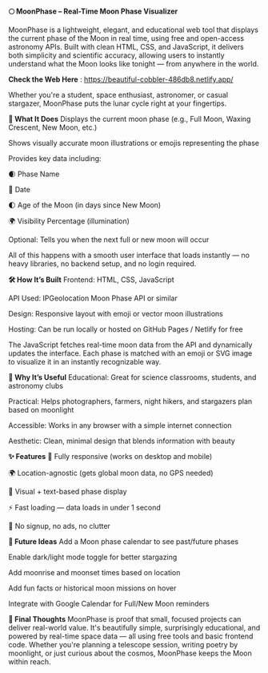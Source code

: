 **🌕 MoonPhase – Real-Time Moon Phase Visualizer**

MoonPhase is a lightweight, elegant, and educational web tool that displays the current phase of the Moon in real time, using free and open-access astronomy APIs. Built with clean HTML, CSS, and JavaScript, it delivers both simplicity and scientific accuracy, allowing users to instantly understand what the Moon looks like tonight — from anywhere in the world.

**Check the Web Here** : https://beautiful-cobbler-486db8.netlify.app/

Whether you're a student, space enthusiast, astronomer, or casual stargazer, MoonPhase puts the lunar cycle right at your fingertips.

**🌙 What It Does**
Displays the current moon phase (e.g., Full Moon, Waxing Crescent, New Moon, etc.)

Shows visually accurate moon illustrations or emojis representing the phase

Provides key data including:

🌒 Phase Name

📅 Date

🌓 Age of the Moon (in days since New Moon)

🌍 Visibility Percentage (illumination)

Optional: Tells you when the next full or new moon will occur

All of this happens with a smooth user interface that loads instantly — no heavy libraries, no backend setup, and no login required.

**🛠️ How It’s Built**
Frontend: HTML, CSS, JavaScript

API Used: IPGeolocation Moon Phase API or similar

Design: Responsive layout with emoji or vector moon illustrations

Hosting: Can be run locally or hosted on GitHub Pages / Netlify for free

The JavaScript fetches real-time moon data from the API and dynamically updates the interface. Each phase is matched with an emoji or SVG image to visualize it in an instantly recognizable way.

**🧠 Why It’s Useful**
Educational: Great for science classrooms, students, and astronomy clubs

Practical: Helps photographers, farmers, night hikers, and stargazers plan based on moonlight

Accessible: Works in any browser with a simple internet connection

Aesthetic: Clean, minimal design that blends information with beauty

**✨ Features**
📲 Fully responsive (works on desktop and mobile)

🌍 Location-agnostic (gets global moon data, no GPS needed)

🎨 Visual + text-based phase display

⚡ Fast loading — data loads in under 1 second

🚫 No signup, no ads, no clutter

**🚀 Future Ideas**
Add a Moon phase calendar to see past/future phases

Enable dark/light mode toggle for better stargazing

Add moonrise and moonset times based on location

Add fun facts or historical moon missions on hover

Integrate with Google Calendar for Full/New Moon reminders

**💬 Final Thoughts**
MoonPhase is proof that small, focused projects can deliver real-world value. It's beautifully simple, surprisingly educational, and powered by real-time space data — all using free tools and basic frontend code. Whether you're planning a telescope session, writing poetry by moonlight, or just curious about the cosmos, MoonPhase keeps the Moon within reach.

